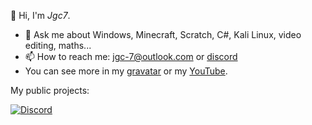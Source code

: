👋 Hi, I'm *Jgc7*.
- 💬 Ask me about Windows, Minecraft, Scratch, C#, Kali Linux, video editing, maths...
- 📫 How to reach me: [jgc-7@outlook.com](mailto:jgc-7@outlook.com) or [discord](http://discord.com/users/889045882874495036)
- You can see more in my [gravatar](https://gravatar.com/jgc9884) or my [YouTube](https://www.youtube.com/channel/UCCfLGV3QvExntjvWGbPjOUQ?sub_confirmation=1).

My public projects:
<ul id="repo-list"></ul>
<script>
  const username = "jgc777";
  const repoList = document.getElementById("repo-list");
  const response = await fetch(`https://api.github.com/users/${username}/repos`);
  if (!response.ok) {
    const errorElement = document.createElement("a");
    errorElement.innerHTML = "Error obtaining repos";
    repoList.appendChild(errorElement);
    return;
  }
  const repos = await response.json();
  repos.forEach(repo => {
    const repoNameLower = repo.name.toLowerCase();
    const usernameLower = username.toLowerCase();
    if (repoNameLower === usernameLower || repoNameLower === `${usernameLower}.github.io`) return;
    const listItem = document.createElement("li");
    const link = document.createElement("a");
    const pagesUrl = `https://${username}.github.io/${repo.name}`;
    link.href = repo.has_pages ? pagesUrl : repo.html_url;
    link.textContent = repo.name;
    listItem.appendChild(link);
    repoList.appendChild(listItem);
    });
</script>

[![Discord](https://discord-readme-badge.vercel.app/api?id=889045882874495036)](http://discord.com/users/889045882874495036)
